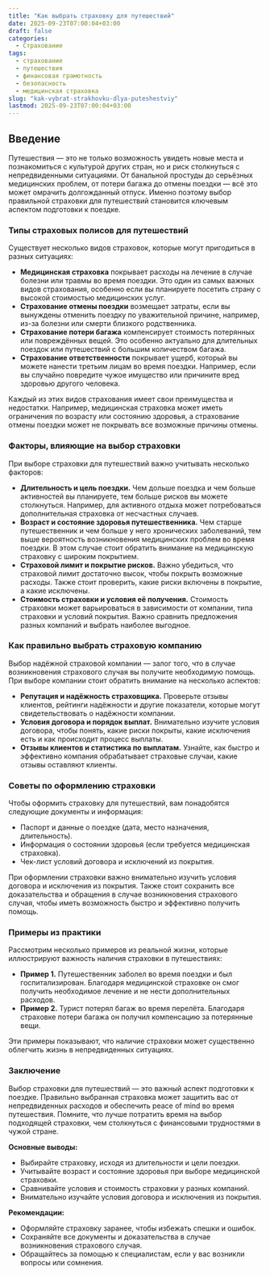 ```yaml
---
title: "Как выбрать страховку для путешествий"
date: 2025-09-23T07:00:04+03:00
draft: false
categories:
  - Страхование
tags:
  - страхование
  - путешествия
  - финансовая грамотность
  - безопасность
  - медицинская страховка
slug: "kak-vybrat-strakhovku-dlya-puteshestviy"
lastmod: 2025-09-23T07:00:04+03:00
---
```


## Введение

Путешествия — это не только возможность увидеть новые места и познакомиться с культурой других стран, но и риск столкнуться с непредвиденными ситуациями. От банальной простуды до серьёзных медицинских проблем, от потери багажа до отмены поездки — всё это может омрачить долгожданный отпуск. Именно поэтому выбор правильной страховки для путешествий становится ключевым аспектом подготовки к поездке.

### Типы страховых полисов для путешествий

Существует несколько видов страховок, которые могут пригодиться в разных ситуациях:

- **Медицинская страховка** покрывает расходы на лечение в случае болезни или травмы во время поездки. Это один из самых важных видов страхования, особенно если вы планируете посетить страну с высокой стоимостью медицинских услуг.
- **Страхование отмены поездки** возмещает затраты, если вы вынуждены отменить поездку по уважительной причине, например, из-за болезни или смерти близкого родственника.
- **Страхование потери багажа** компенсирует стоимость потерянных или повреждённых вещей. Это особенно актуально для длительных поездок или путешествий с большим количеством багажа.
- **Страхование ответственности** покрывает ущерб, который вы можете нанести третьим лицам во время поездки. Например, если вы случайно повредите чужое имущество или причините вред здоровью другого человека.

Каждый из этих видов страхования имеет свои преимущества и недостатки. Например, медицинская страховка может иметь ограничения по возрасту или состоянию здоровья, а страхование отмены поездки может не покрывать все возможные причины отмены.

### Факторы, влияющие на выбор страховки

При выборе страховки для путешествий важно учитывать несколько факторов:

- **Длительность и цель поездки.** Чем дольше поездка и чем больше активностей вы планируете, тем больше рисков вы можете столкнуться. Например, для активного отдыха может потребоваться дополнительная страховка от несчастных случаев.
- **Возраст и состояние здоровья путешественника.** Чем старше путешественник и чем больше у него хронических заболеваний, тем выше вероятность возникновения медицинских проблем во время поездки. В этом случае стоит обратить внимание на медицинскую страховку с широким покрытием.
- **Страховой лимит и покрытие рисков.** Важно убедиться, что страховой лимит достаточно высок, чтобы покрыть возможные расходы. Также стоит проверить, какие риски включены в покрытие, а какие исключены.
- **Стоимость страховки и условия её получения.** Стоимость страховки может варьироваться в зависимости от компании, типа страховки и условий покрытия. Важно сравнить предложения разных компаний и выбрать наиболее выгодное.

### Как правильно выбрать страховую компанию

Выбор надёжной страховой компании — залог того, что в случае возникновения страхового случая вы получите необходимую помощь. При выборе компании стоит обратить внимание на несколько аспектов:

- **Репутация и надёжность страховщика.** Проверьте отзывы клиентов, рейтинги надёжности и другие показатели, которые могут свидетельствовать о надёжности компании.
- **Условия договора и порядок выплат.** Внимательно изучите условия договора, чтобы понять, какие риски покрыты, какие исключения есть и как происходит процесс выплаты.
- **Отзывы клиентов и статистика по выплатам.** Узнайте, как быстро и эффективно компания обрабатывает страховые случаи, какие отзывы оставляют клиенты.

### Советы по оформлению страховки

Чтобы оформить страховку для путешествий, вам понадобятся следующие документы и информация:

- Паспорт и данные о поездке (дата, место назначения, длительность).
- Информация о состоянии здоровья (если требуется медицинская страховка).
- Чек-лист условий договора и исключений из покрытия.

При оформлении страховки важно внимательно изучить условия договора и исключения из покрытия. Также стоит сохранить все доказательства и обращения в случае возникновения страхового случая, чтобы иметь возможность быстро и эффективно получить помощь.

### Примеры из практики

Рассмотрим несколько примеров из реальной жизни, которые иллюстрируют важность наличия страховки в путешествиях:

- **Пример 1.** Путешественник заболел во время поездки и был госпитализирован. Благодаря медицинской страховке он смог получить необходимое лечение и не нести дополнительных расходов.
- **Пример 2.** Турист потерял багаж во время перелёта. Благодаря страховке потери багажа он получил компенсацию за потерянные вещи.

Эти примеры показывают, что наличие страховки может существенно облегчить жизнь в непредвиденных ситуациях.

### Заключение

Выбор страховки для путешествий — это важный аспект подготовки к поездке. Правильно выбранная страховка может защитить вас от непредвиденных расходов и обеспечить peace of mind во время путешествия. Помните, что лучше потратить время на выбор подходящей страховки, чем столкнуться с финансовыми трудностями в чужой стране.

**Основные выводы:**
- Выбирайте страховку, исходя из длительности и цели поездки.
- Учитывайте возраст и состояние здоровья при выборе медицинской страховки.
- Сравнивайте условия и стоимость страховки у разных компаний.
- Внимательно изучайте условия договора и исключения из покрытия.

**Рекомендации:**
- Оформляйте страховку заранее, чтобы избежать спешки и ошибок.
- Сохраняйте все документы и доказательства в случае возникновения страхового случая.
- Обращайтесь за помощью к специалистам, если у вас возникли вопросы или сомнения.
